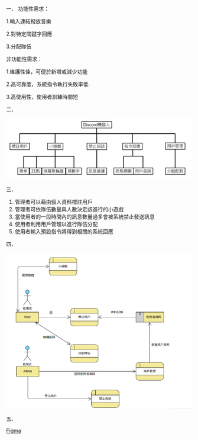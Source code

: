 
一、
功能性需求：

1.輸入連結撥放音樂

2.對特定關鍵字回應

3.分配隊伍

非功能性需求：

1.維護性佳，可便於新增或減少功能

2.高可靠度，系統指令執行失敗率低

3.高使用性，使用者訓練時間短

二、

![image](FDD.png)



三、
1. 管理者可以藉由個人資料標註用戶
2. 管理者可依隊伍數量與人數決定該進行的小遊戲
3. 當使用者的一段時間內的訊息數量過多會被系統禁止發送訊息
4. 使用者利用用戶管理以進行隊伍分配
5. 使用者輸入預設指令將得到相關的系統回應

四、

![image](usecase.png)

五、

[Figma](https://www.figma.com/file/7ouNBdzTyTabC7607W8j0c/%F0%9F%91%BE-Discord-(Community)?node-id=0%3A1)
